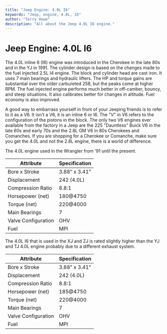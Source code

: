 ```yaml
---
title: "Jeep Engine: 4.0L I6"
keywords: "Jeep, engine, 4.0L, I6"
author: "Terry Howe"
description: "All about the Jeep 4.0L I6 engine."
---
```

# Jeep Engine: 4.0L I6

The 4.0L inline 6 (I6) engine was introduced in the Cherokee in the late 80s and in the YJ in 1991. The cylinder design is based on the changes made to the fuel injected 2.5L I4 engine. The block and cylinder head are cast iron. It uses 7 main bearings and hydraulic lifters. The HP and torque gains are substantial over the older carbureted 258, but the peaks come at higher RPM. The fuel injected engine performs much better in off-camber, bouncy, and steep situations. It also calibrates better for changes in altitude. Fuel economy is also improved.

A good way to embarrass yourself in front of your Jeeping friends is to refer to it as a V6. It isn't a V6, it is an inline 6 or I6. The "V" in V6 refers to the configuration of the pistons in the block. The only two V6 engines ever available from the factory in a Jeep are the 225 "Dauntless" Buick V6 in the late 60s and early 70s and the 2.8L GM V6 in 80s Cherokees and Comanches. If you are shopping for a Cherokee or Comanche, make sure you get the 4.0L and not the 2.8L engine, there is a world of difference.

The 4.0L engine used in the Wrangler from '91 until the present.

| Attribute           | Specification |
|---------------------|---------------|
| Bore x Stroke       | 3.88" x 3.41" |
| Displacement        | 242 (4.0L)    |
| Compression Ratio   | 8.8:1         |
| Horsepower (net)    | 180@4750      |
| Torque (net)        | 220@4000      |
| Main Bearings       | 7             |
| Valve Configuration | OHV           |
| Fuel                | MPI           |

The 4.0L I6 that is used in the XJ and ZJ is rated slightly higher than the YJ and TJ 4.0L engine probably due to a different exhaust system.

| Attribute           | Specification |
|---------------------|---------------|
| Bore x Stroke       | 3.88" x 3.41" |
| Displacement        | 242 (4.0L)    |
| Compression Ratio   | 8.8:1         |
| Horsepower (net)    | 185@4750      |
| Torque (net)        | 220@4000      |
| Main Bearings       | 7             |
| Valve Configuration | OHV           |
| Fuel                | MPI           |

